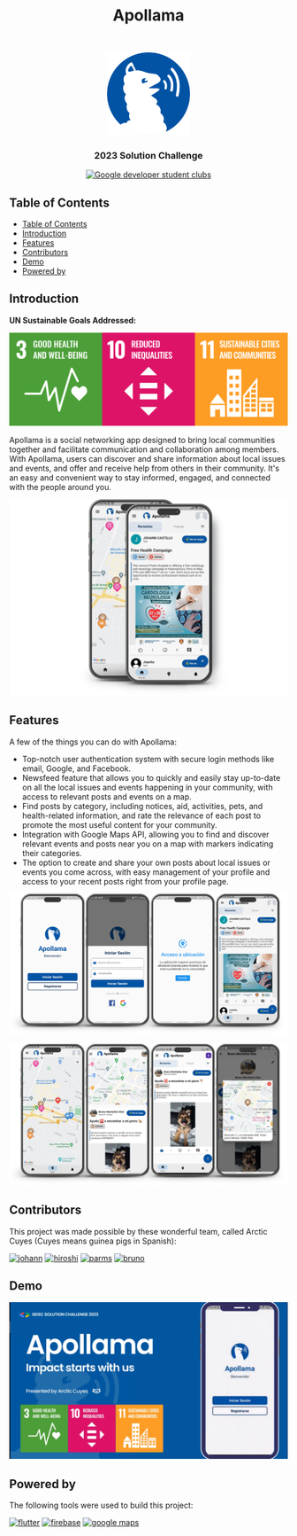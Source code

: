 <h1 align="center"> Apollama </h1> <br>
<p align="center">
    <img alt="Apollama" title="Apollama" src="assets/images/apollama.png" width="150">
</p>

<h3 align="center">
  2023 Solution Challenge
</h3>

<p align="center">
  <a href="https://play.google.com/store/apps/details?id=com.gitpoint">
    <img alt="Google developer student clubs" title="Google Play" src="https://th.bing.com/th/id/OIP.nOWuJ6AA2qTXmvoAwY-EXQHaAr?pid=ImgDet&rs=1" width="380">
  </a>
</p>

## Table of Contents

- [Table of Contents](#table-of-contents)
- [Introduction](#introduction)
- [Features](#features)
- [Contributors](#contributors)
- [Demo](#demo)
- [Powered by](#powered-by)

<!-- END doctoc generated TOC please keep comment here to allow auto update -->

## Introduction
**UN Sustainable Goals Addressed:** 

<p align="center">
  <img src = "assets/images/unsg.png" width=600>
</p>

Apollama is a social networking app designed to bring local communities together and facilitate communication and collaboration among members. With Apollama, users can discover and share information about local issues and events, and offer and receive help from others in their community. It's an easy and convenient way to stay informed, engaged, and connected with the people around you.


<p align="center">
  <img src = "assets/images/mockups/1.png" width=600>
</p>

## Features

A few of the things you can do with Apollama:

* Top-notch user authentication system with secure login methods like email, Google, and Facebook.
* Newsfeed feature that allows you to quickly and easily stay up-to-date on all the local issues and events happening in your community, with access to relevant posts and events on a map.
* Find posts by category, including notices, aid, activities, pets, and health-related information, and rate the relevance of each post to promote the most useful content for your community.
* Integration with Google Maps API, allowing you to find and discover relevant events and posts near you on a map with markers indicating their categories.
* The option to create and share your own posts about local issues or events you come across, with easy management of your profile and access to your recent posts right from your profile page.

<p align="center">
  <img src = "assets/images/mockups/2.png">
</p>

<p align="center">
  <img src = "assets/images/mockups/3.png">
</p>


## Contributors

This project was made possible by these wonderful team, called Arctic Cuyes (Cuyes means guinea pigs in Spanish):


<p align="left">
<a href="https://github.com/JohannCastillo" target="_blank" rel="noreferrer"><img src="https://avatars.githubusercontent.com/u/83560574?v=4&s=50)](https://github.com/JohannCastillo" width="72" height="72" alt="johann" /></a>
<a href="https://github.com/Hiroshi85" target="_blank" rel="noreferrer"><img src="https://avatars.githubusercontent.com/u/73199885?v=4" width="72" height="72" alt="hiroshi" /></a>
<a href="https://github.com/Parms221" target="_blank" rel="noreferrer"><img src="https://avatars.githubusercontent.com/u/71656121?v=4" width="72" height="72" alt="parms" /></a>
<a href="https://github.com/BrunoMont2003" target="_blank" rel="noreferrer"><img src="https://avatars.githubusercontent.com/u/71912905?v=4" width="72" height="72" alt="bruno" /></a>
</p>

## Demo
[![Watch the demo](./assets/images/ss/apollama-demo.png)](https://www.youtube.com/watch?v=kZfwyp8fL_g)

## Powered by 

The following tools were used to build this project:
<p align="left">
<a href="https://flutter.dev/" target="_blank" rel="noreferrer"><img src="https://raw.githubusercontent.com/danielcranney/profileme-dev/main/public/icons/skills/flutter-colored.svg" width="72" height="72" alt="flutter" /></a>
<a href="https://firebase.google.com/" target="_blank" rel="noreferrer"><img src="https://raw.githubusercontent.com/danielcranney/profileme-dev/main/public/icons/skills/firebase-colored.svg" width="72" height="72" alt="firebase" /></a>
<a href="https://developers.google.com/maps/apis-by-platform" target="_blank" rel="noreferrer"><img src="https://cdn-icons-png.flaticon.com/512/2642/2642502.png" width="72" height="72" alt="google maps" /></a>
</p>

